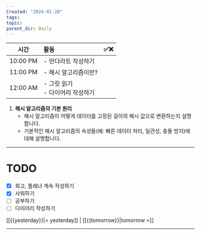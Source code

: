 ```yaml
---
Created: "2024-01-28"
tags: 
topic: 
parent_dir: Daily
---
```

|   시간   | 활동                           | ✅❌    |
|:--------:|:------------------------------ | --- |
| 10:00 PM | - 만다라트 작성하기                               |     |
| 11:00 PM | - 해시 알고리즘이란?                               |     |
| 12:00 AM | - 그릿 읽기<br>- 다이어리 작성하기 |     |
1. **해시 알고리즘의 기본 원리**
    - 해시 알고리즘이 어떻게 데이터를 고정된 길이의 해시 값으로 변환하는지 설명합니다.
    - 기본적인 해시 알고리즘의 속성들(예: 빠른 데이터 처리, 일관성, 충돌 방지)에 대해 설명합니다.

----
# TODO
- [x] 회고, 플래너 계속 작성하기
- [x] 샤워하기
- [ ] 공부하기
- [ ] 다이어리 작성하기
  
[[{{yesterday}}|< yesterday]] | [[{{tomorrow}}|tomorrow >]]  
  
---  
